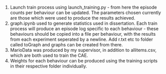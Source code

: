 1) Launch train process using launch_training.py - from here the episode counts per behaviour can be updated. The parameters chosen currently are those which were used to produce the results achieved.
2) graph.ipynb used to generate statistics used in dissertation. Each train process will produce an episode log specific to each behaviour - these behaviours should be copied into a file per behaviour, with the results from each experiment seperated by a newline. Add r.txt etc to folder called toGraph and graphs can be created from there.
3) MarioData was produced by my supervisor, in addition to allitems.csv, which are both used to train the CAE.
4) Weights for each behaviour can be produced using the training scripts in their respective folder individually.
